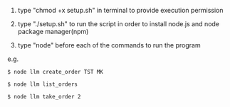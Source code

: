 1. type "chmod +x setup.sh" in terminal to provide execution permission

2. type "./setup.sh" to run the script in order to install node.js and node package manager(npm)

3. type "node" before each of the commands to run the program

e.g. 

    $ node llm create_order TST MK 

    $ node llm list_orders

    $ node llm take_order 2
